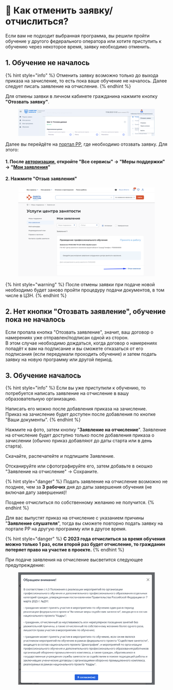 # 🚫 Как отменить заявку/отчислиться?

Если вам не подходит выбранная программа, вы решили пройти обучение у другого федерального оператора или хотите приступить к обучению через некоторое время, заявку необходимо отменить.

## 1. Обучение не началось

{% hint style="info" %}
Отменить заявку возможно только до выхода приказа на зачисление, то есть пока ваше обучение не началось. Далее следует писать заявление на отчисление.
{% endhint %}

Для отмены заявки в личном кабинете гражданина  нажмите кнопку **"Отозвать заявку"**.&#x20;

<figure><img src="../.gitbook/assets/image (9).png" alt=""><figcaption></figcaption></figure>

Далее вы перейдёте на [портал РР](https://trudvsem.ru), где необходимо отозвать заявку. Для этого:

#### **1. После** [**авторизации**](https://trudvsem.ru/auth/candidate/services/applications)**, откройте "Все сервисы" -> "Меры поддержки" -> "**[**Мои заявления**](https://trudvsem.ru/auth/candidate/services/applications)**"**&#x20;

#### **2. Нажмите "Отзыв заявления"**&#x20;

<figure><img src="../.gitbook/assets/image (29).png" alt=""><figcaption></figcaption></figure>

{% hint style="warning" %}
После отмены заявки при подаче новой необходимо будет заново пройти процедуру подачи документов, в том числе в ЦЗН. &#x20;
{% endhint %}

## 2. Нет кнопки "Отозвать заявление", обучение  пока не началось&#x20;

Если пропала кнопка "Отозвать заявление", значит, ваш договор о намерениях уже отправлен/подписан одной из сторон. \
В этом случае необходимо дождаться, когда договор о намерениях попадёт к вам на подписание и вы сможете отказаться от его подписания (если передумали проходить обучение) и затем подать заявку на новую программу или другой период.

## 3. Обучение началось

{% hint style="info" %}
Если вы уже приступили к обучению, то потребуется написать заявление на отчисление в вашу образовательную организацию.

Написать его можно после добавления приказа на зачисление. \
Приказ на зачисление будет доступен после добавления по кнопке "Ваши документы".
{% endhint %}

Нажмите на фото, затем кнопку "**Заявление на отчисление**". Заявление на отчисление будет доступно только после добавления приказа о зачислении (обычно приказ добавляют до даты старта или в день старта).

Скачайте, распечатейте и подпишите Заявление.

Отсканируйте или сфотографируйте его, затем добавьте в окошко "Заявление на отчисление" -> Сохраните.

{% hint style="danger" %}
Подать заявление на отчисление возможно не позднее, чем за **3** **рабочих**  дня до даты завершения обучения (не включая дату завершения)!&#x20;

Позднее отчислиться по собственному желанию не получится.
{% endhint %}

Для вас выпустят приказ на отчисление с указанием причины "**Заявление слушателя**", тогда вы сможете повторно подать заявку на портале РР на другую программу или в другое время.&#x20;

{% hint style="danger" %}
**С 2023 года отчислиться за время обучения можно только 1 раз, если второй раз будет отчисление, то гражданин потеряет право на участие в проекте.**
{% endhint %}

При подаче заявления на отчисление высветится следующее предупреждение:

<figure><img src="../.gitbook/assets/image (27).png" alt=""><figcaption></figcaption></figure>
